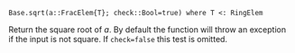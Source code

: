 ```
Base.sqrt(a::FracElem{T}; check::Bool=true) where T <: RingElem
```

Return the square root of $a$. By default the function will throw an exception if the input is not square. If `check=false` this test is omitted.
